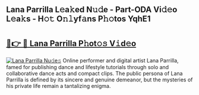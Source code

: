 ## Lana Parrilla L𝚎a𝚔ed N𝚞𝚍e - Part-ODA Vi𝚍𝚎o L𝚎a𝚔s - H𝚘𝚝 O𝚗𝚕yf𝚊ns P𝚑𝚘tos YqhE1

# <h2><a href="http://kfcbqtv.oniu.top/?m=Lana+Parrilla">🔗👉 🔴 Lana Parrilla P𝚑ot𝚘𝚜 V𝚒d𝚎o</a></h2>

[![Lana Parrilla Nu𝚍e𝚜](https://i.imgur.com/0qMVB7G.gif)](http://kfcbqtv.oniu.top/?m=Lana+Parrilla)
Online performer and digital artist Lana Parrilla, famed for publishing dance and lifestyle tutorials through solo and collaborative dance acts and compact clips. The public persona of Lana Parrilla is defined by its sincere and genuine demeanor, but the mysteries of his private life remain a tantalizing enigma.  
